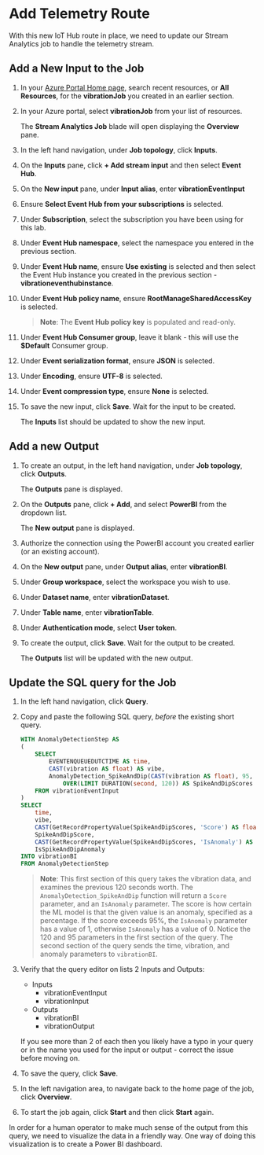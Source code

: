 # Add Telemetry Route

With this new IoT Hub route in place, we need to update our Stream Analytics job to handle the telemetry stream.

## Add a New Input to the Job

1. In your [Azure Portal Home page](https://portal.azure.com/#home), search recent resources, or **All Resources**, for the **vibrationJob** you created in an earlier section.

1. In your Azure portal, select **vibrationJob** from your list of resources.

    The **Stream Analytics Job** blade will open displaying the **Overview** pane.

1. In the left hand navigation, under **Job topology**, click **Inputs**.

1. On the **Inputs** pane, click **+ Add stream input** and then select **Event Hub**.

1. On the **New input** pane, under **Input alias**, enter **vibrationEventInput**

1. Ensure **Select Event Hub from your subscriptions** is selected.

1. Under **Subscription**, select the subscription you have been using for this lab.

1. Under **Event Hub namespace**, select the namespace you entered in the previous section.

1. Under **Event Hub name**, ensure **Use existing** is selected and then select the Event Hub instance you created in the previous section - **vibrationeventhubinstance**.

1. Under **Event Hub policy name**, ensure **RootManageSharedAccessKey** is selected.

    > **Note**: The **Event Hub policy key** is populated and read-only.

1. Under **Event Hub Consumer group**, leave it blank - this will use the **$Default** Consumer group.

1. Under **Event serialization format**, ensure **JSON** is selected.

1. Under **Encoding**, ensure **UTF-8** is selected.

1. Under **Event compression type**, ensure **None** is selected.

1. To save the new input, click **Save**. Wait for the input to be created.

    The **Inputs** list should be updated to show the new input.

## Add a new Output

1. To create an output, in the left hand navigation, under **Job topology**, click **Outputs**.

    The **Outputs** pane is displayed.

1. On the **Outputs** pane, click **+ Add**, and select **PowerBI** from the dropdown list.

    The **New output** pane is displayed.

1. Authorize the connection using the PowerBI account you created earlier (or an existing account).

1. On the **New output** pane, under **Output alias**, enter **vibrationBI**.

1. Under **Group workspace**, select the workspace you wish to use.

1. Under **Dataset name**, enter **vibrationDataset**.

1. Under **Table name**, enter **vibrationTable**.

1. Under **Authentication mode**, select **User token**.

1. To create the output, click **Save**. Wait for the output to be created.

    The **Outputs** list will be updated with the new output.

## Update the SQL query for the Job

1. In the left hand navigation, click **Query**.

1. Copy and paste the following SQL query, *before* the existing short query.

    ```sql
    WITH AnomalyDetectionStep AS
    (
        SELECT
            EVENTENQUEUEDUTCTIME AS time,
            CAST(vibration AS float) AS vibe,
            AnomalyDetection_SpikeAndDip(CAST(vibration AS float), 95, 120, 'spikesanddips')
                OVER(LIMIT DURATION(second, 120)) AS SpikeAndDipScores
        FROM vibrationEventInput
    )
    SELECT
        time,
        vibe,
        CAST(GetRecordPropertyValue(SpikeAndDipScores, 'Score') AS float) AS
        SpikeAndDipScore,
        CAST(GetRecordPropertyValue(SpikeAndDipScores, 'IsAnomaly') AS bigint) AS
        IsSpikeAndDipAnomaly
    INTO vibrationBI
    FROM AnomalyDetectionStep
    ```

    > **Note**: This first section of this query takes the vibration data, and examines the previous 120 seconds worth. The `AnomalyDetection_SpikeAndDip` function will return a `Score` parameter, and an `IsAnomaly` parameter. The score is how certain the ML model is that the given value is an anomaly, specified as a percentage. If the score exceeds 95%, the `IsAnomaly` parameter has a value of 1, otherwise `IsAnomaly` has a value of 0. Notice the 120 and 95 parameters in the first section of the query. The second section of the query sends the time, vibration, and anomaly parameters to `vibrationBI`.

1. Verify that the query editor on lists 2 Inputs and Outputs:

    * Inputs
      * vibrationEventInput
      * vibrationInput
    * Outputs
      * vibrationBI
      * vibrationOutput

    If you see more than 2 of each then you likely have a typo in your query or in the name you used for the input or output - correct the issue before moving on.

1. To save the query, click **Save**.

1. In the left navigation area, to navigate back to the home page of the job, click **Overview**.

1. To start the job again, click **Start** and then click **Start** again.

In order for a human operator to make much sense of the output from this query, we need to visualize the data in a friendly way. One way of doing this visualization is to create a Power BI dashboard.
